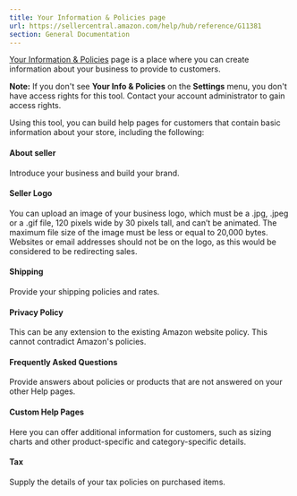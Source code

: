 ```yaml
---
title: Your Information & Policies page
url: https://sellercentral.amazon.com/help/hub/reference/G11381
section: General Documentation
---
```


[Your Information & Policies](/gp/help-content/home.html/ref=au_infopol) page
is a place where you can create information about your business to provide to
customers.

**Note:** If you don't see **Your Info & Policies** on the **Settings** menu,
you don't have access rights for this tool. Contact your account administrator
to gain access rights.

Using this tool, you can build help pages for customers that contain basic
information about your store, including the following:

#### About seller

Introduce your business and build your brand.

#### Seller Logo

You can upload an image of your business logo, which must be a .jpg, .jpeg or
a .gif file, 120 pixels wide by 30 pixels tall, and can’t be animated. The
maximum file size of the image must be less or equal to 20,000 bytes. Websites
or email addresses should not be on the logo, as this would be considered to
be redirecting sales.

#### Shipping

Provide your shipping policies and rates.

#### Privacy Policy

This can be any extension to the existing Amazon website policy. This cannot
contradict Amazon's policies.

#### Frequently Asked Questions

Provide answers about policies or products that are not answered on your other
Help pages.

#### Custom Help Pages

Here you can offer additional information for customers, such as sizing charts
and other product-specific and category-specific details.

#### Tax

Supply the details of your tax policies on purchased items.

